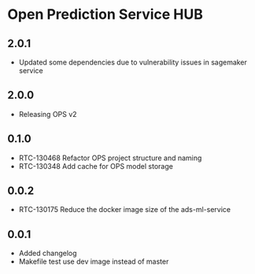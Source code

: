 # Open Prediction Service HUB

## 2.0.1

- Updated some dependencies due to vulnerability issues in sagemaker service

## 2.0.0

- Releasing OPS v2

## 0.1.0

- RTC-130468 Refactor OPS project structure and naming
- RTC-130348 Add cache for OPS model storage

## 0.0.2

- RTC-130175 Reduce the docker image size of the ads-ml-service

## 0.0.1

- Added changelog
- Makefile test use dev image instead of master
